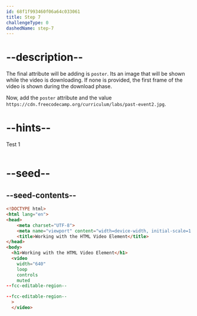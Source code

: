 ```yaml
---
id: 68f1f993460f06a64c033061
title: Step 7
challengeType: 0
dashedName: step-7
---
```


# --description--

The final attribute will be adding is `poster`.
Its an image that will be shown while the video is 
downloading. If none is provided, the first frame
of the video is shown during the download phase.

Now, add the `poster` attribute and the 
value `https://cdn.freecodecamp.org/curriculum/labs/past-event2.jpg`.

# --hints--

Test 1

```js

```

# --seed--

## --seed-contents--

```html
<!DOCTYPE html>
<html lang="en">
<head>
    <meta charset="UTF-8">
    <meta name="viewport" content="width=device-width, initial-scale=1.0">
    <title>Working with the HTML Video Element</title>
</head>
<body>
  <h1>Working with the HTML Video Element</h1>
  <video
    width="640"
    loop
    controls
    muted
--fcc-editable-region--

--fcc-editable-region--
  >
  </video>
```
